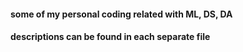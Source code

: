 #### some of my personal coding related with ML, DS, DA
#### descriptions can be found in each separate file

